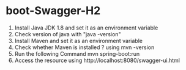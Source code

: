 # boot-Swagger-H2


1. Install Java JDK 1.8 and set it as an environment variable
2. Check version of java with "java -version"
3. Install Maven and set it as an environment variable
4. Check whether Maven is installed ? using mvn -version
5. Run the following Command mvn spring-boot:run
6. Access the resource using http://localhost:8080/swagger-ui.html
